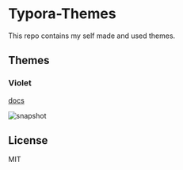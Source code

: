 # Typora-Themes

This repo contains my self made and used themes.

## Themes

### Violet

[docs](./../docs/violet.md)

![snapshot](https://img.chillcicada.com/i/2024/10/04/66ffc9312a6de.png)

## License

MIT
